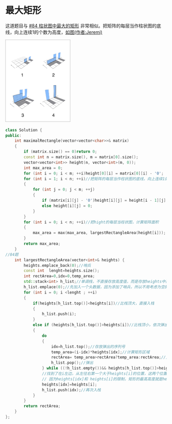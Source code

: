 # 最大矩形

这道题目与 [#84 柱状图中最大的矩形](https://leetcode-cn.com/problems/largest-rectangle-in-histogram) 非常相似。把矩阵的每层当作柱状图的底线，向上连续1的个数为高度，[如图(作者:Jeremi)](https://leetcode.cn/problems/maximal-rectangle/solution/gryffindor-85-zui-da-ju-xing-by-jeremi-w6lo/)

<img src="P85_MaximalRectangle/1642521390-NSLFnq-image.png" alt="image.png" style="zoom: 25%;" />


    
```cc
class Solution {
public:
    int maximalRectangle(vector<vector<char>>& matrix)
    {
        if (matrix.size() == 0)return 0;
        const int n = matrix.size(), m = matrix[0].size();
        vector<vector<int>> height(n, vector<int>(m, 0));
        int max_area = 0;
        for (int i = 0; i < m; ++i)height[0][i] = matrix[0][i] - '0';
        for (int i = 1; i < n; ++i)//把矩阵的每层当作柱状图的底线，向上连续1的个数为高度，
        {
            for (int j = 0; j < m; ++j)
            {
                if (matrix[i][j] - '0')height[i][j] = height[i - 1][j] + 1;
                else height[i][j] = 0;
            }
        }
        for (int i = 0; i < n; ++i)//把hight的每层当柱状图，计算矩阵面积
        {
            max_area = max(max_area, largestRectangleArea(height[i]));
        }
        return max_area;
    }
//84题
    int largestRectangleArea(vector<int>& heights) {
        heights.emplace_back(0);//哨兵
        const int  lenght=heights.size();
        int rectArea=0,idx=0,temp_area;
        std::stack<int> h_list;//单调栈，不直接存放高度值，而是存放heights中高度的序列号
        h_list.emplace(0);//先加入一个头数据，因为添加了哨兵，所以不用考虑为空的情况
        for (int i = 0; i <lenght ; ++i)
        {
            if(heights[h_list.top()]<heights[i])//比栈顶大，直接入栈
            {
                h_list.push(i);
            }
            else if (heights[h_list.top()]>heights[i])//比栈顶小，依次弹出并计算区域，然后入栈
            {
                do
                {
                    idx=h_list.top();//存放弹出的序列号
                    temp_area=(i-idx)*heights[idx];//计算矩形区域
                    rectArea= temp_area>rectArea?temp_area:rectArea;//更新
                    h_list.pop();//弹出
                } while ((!h_list.empty())&& heights[h_list.top()]>heights[i]);//非空且需要插入的还比栈顶小，接着弹出
                //找到了在i左边，从左往右第一个大于heights[i]的位置，这两个位置间的矩形区域已经计算过了，而且对于这个区域外面两侧的部分来说,
                // 因为heights[idx]和 heights[i]的限制，矩形的最高高度就是heights[i], 所以改写heights[idx]高度并再次入栈
                heights[idx]=heights[i];
                h_list.push(idx);//再次入栈
            }
        }
        return rectArea;
    }
};
```



